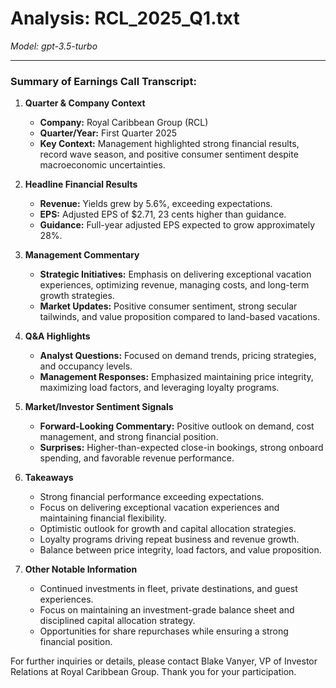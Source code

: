 # Analysis: RCL_2025_Q1.txt

*Model: gpt-3.5-turbo*

---

### Summary of Earnings Call Transcript:

1. **Quarter & Company Context**
   - **Company:** Royal Caribbean Group (RCL)
   - **Quarter/Year:** First Quarter 2025
   - **Key Context:** Management highlighted strong financial results, record wave season, and positive consumer sentiment despite macroeconomic uncertainties.

2. **Headline Financial Results**
   - **Revenue:** Yields grew by 5.6%, exceeding expectations.
   - **EPS:** Adjusted EPS of $2.71, 23 cents higher than guidance.
   - **Guidance:** Full-year adjusted EPS expected to grow approximately 28%.

3. **Management Commentary**
   - **Strategic Initiatives:** Emphasis on delivering exceptional vacation experiences, optimizing revenue, managing costs, and long-term growth strategies.
   - **Market Updates:** Positive consumer sentiment, strong secular tailwinds, and value proposition compared to land-based vacations.

4. **Q&A Highlights**
   - **Analyst Questions:** Focused on demand trends, pricing strategies, and occupancy levels.
   - **Management Responses:** Emphasized maintaining price integrity, maximizing load factors, and leveraging loyalty programs.

5. **Market/Investor Sentiment Signals**
   - **Forward-Looking Commentary:** Positive outlook on demand, cost management, and strong financial position.
   - **Surprises:** Higher-than-expected close-in bookings, strong onboard spending, and favorable revenue performance.

6. **Takeaways**
   - Strong financial performance exceeding expectations.
   - Focus on delivering exceptional vacation experiences and maintaining financial flexibility.
   - Optimistic outlook for growth and capital allocation strategies.
   - Loyalty programs driving repeat business and revenue growth.
   - Balance between price integrity, load factors, and value proposition.

7. **Other Notable Information**
   - Continued investments in fleet, private destinations, and guest experiences.
   - Focus on maintaining an investment-grade balance sheet and disciplined capital allocation strategy.
   - Opportunities for share repurchases while ensuring a strong financial position.

For further inquiries or details, please contact Blake Vanyer, VP of Investor Relations at Royal Caribbean Group. Thank you for your participation.